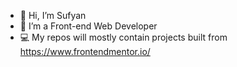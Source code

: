 - 👋 Hi, I’m Sufyan
- 👀 I’m a Front-end Web Developer
- 💻 My repos will mostly contain projects built from https://www.frontendmentor.io/
